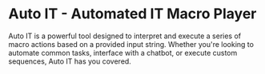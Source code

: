 # Auto IT - Automated IT Macro Player
 Auto IT is a powerful tool designed to interpret and execute a series of macro actions based on a provided input string. Whether you're looking to automate common tasks, interface with a chatbot, or execute custom sequences, Auto IT has you covered.
